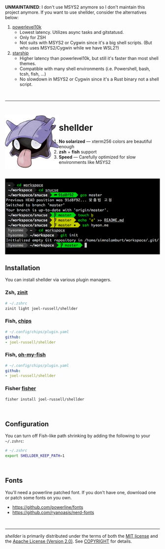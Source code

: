 **UNMAINTAINED**: I don't use MSYS2 anymore so I don't maintain this project
anymore. If you want to use shellder, consider the alternatives below:

1.  [powerlevel10k](https://github.com/romkatv/powerlevel10k)
    - Lowest latency. Utilizes async tasks and gitstatusd.
    - Only for ZSH
    - Not suits with MSYS2 or Cygwin since it's a big shell scripts. (But who uses MSYS2/Cygwin while we have WSL2?)
2.  [starship](https://starship.rs/)
    - Higher latency than powerlevel10k, but still it's faster than most shell themes.
    - Compatible with many shell environments (i.e. Powershell, bash, tcsh, fish, ...)
    - No slowdown in MSYS2 or Cygwin since it's a Rust binary not a shell script.

&nbsp;

--------

&nbsp;

<img align=left width=175px height=175px
src="https://raw.githubusercontent.com/simnalamburt/i/master/shellder/shellder.png">

shellder
========
1. **No solarized** ― xterm256 colors are beautiful enough
2. **zsh** + **fish** support
3. **Speed** ― Carefully optimized for slow environments like MSYS2

&nbsp;

![screenshot image of shellder](https://raw.githubusercontent.com/simnalamburt/i/master/shellder/screenshot.png)

Installation
--------
You can install shellder via various plugin managers.

### Zsh, [zinit]
```zsh
# ~/.zshrc
zinit light joel-russell/shellder
```

### Fish, [chips]
```yaml
# ~/.config/chips/plugin.yaml
github:
- joel-russell/shellder
```

### Fish, [oh-my-fish]
```yaml
# ~/.config/chips/plugin.yaml
github:
- joel-russell/shellder
```

### Fisher [fisher]
```bash
fisher install joel-russell/shellder
```

&nbsp;

Configuration
-------
You can turn off Fish-like path shrinking by adding the following to your `~/.zshrc`:

```zsh
# ~/.zshrc
export SHELLDER_KEEP_PATH=1
```

&nbsp;

## Fonts
You'll need a powerline patched font. If you don't have one, download one or
patch some fonts on you own.

- https://github.com/powerline/fonts
- https://github.com/ryanoasis/nerd-fonts

&nbsp;

--------
*shellder* is primarily distributed under the terms of both the [MIT license]
and the [Apache License (Version 2.0)]. See [COPYRIGHT] for details.

[zinit]: https://github.com/zdharma/zinit
[chips]: https://github.com/xtendo-org/chips
[oh-my-fish]: https://github.com/oh-my-fish/oh-my-fish
[fisher]: https://github.com/jorgebucaran/fisher
[MIT license]: LICENSE-MIT
[Apache License (Version 2.0)]: LICENSE-APACHE
[COPYRIGHT]: COPYRIGHT
